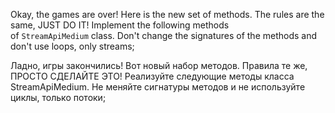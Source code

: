 Okay, the games are over! Here is the new set of methods. The rules are the same, JUST DO IT! Implement the following methods of `StreamApiMedium` class. Don't change the signatures of the methods and don't use loops, only streams;


Ладно, игры закончились! Вот новый набор методов. Правила те же, ПРОСТО СДЕЛАЙТЕ ЭТО! Реализуйте следующие методы класса StreamApiMedium. Не меняйте сигнатуры методов и не используйте циклы, только потоки;
